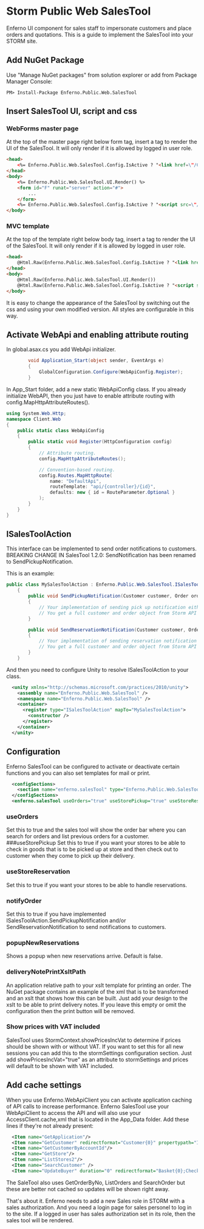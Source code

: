 # Storm Public Web SalesTool
Enferno UI component for sales staff to impersonate customers and place orders and quotations. This is a guide to implement the SalesTool into your STORM site.

## Add NuGet Package
Use "Manage NuGet packages" from solution explorer or add from Package Manager Console:
```
PM> Install-Package Enferno.Public.Web.SalesTool
```
## Insert SalesTool UI, script and css
### WebForms master page
At the top of the master page right below form tag, insert a tag to render the UI of the SalesTool. It will only render if it is allowed by logged in user role.
```html
<head>
    <%= Enferno.Public.Web.SalesTool.Config.IsActive ? "<link href=\"/Content/salestool.min.css\" rel=\"stylesheet\"/>" : "" %>
</head>
<body>
    <%= Enferno.Public.Web.SalesTool.UI.Render() %>
    <form id="F" runat="server" action="#">
        ...
    </form>
    <%= Enferno.Public.Web.SalesTool.Config.IsActive ? "<script src=\"/Scripts/jquery-1.10.0.js\"></script><script src=\"/Scripts/knockout-3.2.0.js\"></script><script src=\"/Scripts/knockout.mapping-latest.js\"></script><script src=\"/Scripts/salestool.min.js\"></script>" : "" %>
</body>
```
### MVC template
At the top of the template right below body tag, insert a tag to render the UI of the SalesTool. It will only render if it is allowed by logged in user role.
```html
<head>
    @Html.Raw(Enferno.Public.Web.SalesTool.Config.IsActive ? "<link href=\"/Content/salestool.min.css\" rel=\"stylesheet\"/>" : "")
</head>
<body>
    @Html.Raw(Enferno.Public.Web.SalesTool.UI.Render())
    @Html.Raw(Enferno.Public.Web.SalesTool.Config.IsActive ? "<script src=\"/Scripts/jquery-1.10.0.js\"></script><script src=\"/Scripts/knockout-3.2.0.js\"></script><script src=\"/Scripts/knockout.mapping-latest.js\"></script><script src=\"/Scripts/salestool.min.js\"></script>" : "")
</body>
```
It is easy to change the appearance of the SalesTool by switching out the css and using your own modified version. All styles are configurable in this way.

## Activate WebApi and enabling attribute routing
In global.asax.cs you add WebApi initializer.
```csharp
        void Application_Start(object sender, EventArgs e)
        {
            GlobalConfiguration.Configure(WebApiConfig.Register);
        }
```
In App_Start folder, add a new static WebApiConfig class. If you already initialize WebAPI, then you just have to enable attribute routing with config.MapHttpAttributeRoutes().
```csharp
using System.Web.Http;
namespace Client.Web
{
    public static class WebApiConfig
    {
        public static void Register(HttpConfiguration config)
        {
            // Attribute routing.
            config.MapHttpAttributeRoutes();

            // Convention-based routing.
            config.Routes.MapHttpRoute(
                name: "DefaultApi",
                routeTemplate: "api/{controller}/{id}",
                defaults: new { id = RouteParameter.Optional }
            );
        }
    }
}
```
## ISalesToolAction
This interface can be implemented to send order notifications to customers. 
BREAKING CHANGE IN SalesTool 1.2.0: SendNotification has been renamed to SendPickupNotification.

This is an example: 
```csharp
public class MySalesToolAction : Enferno.Public.Web.SalesTool.ISalesToolAction
    {
        public void SendPickupNotification(Customer customer, Order order)
        {
            // Your implementation of sending pick up notification either by mail or sms or any other way.
            // You get a full customer and order object from Storm API that you can pick information for your mail/sms template
        }

        public void SendReservationNotification(Customer customer, Order order)
        {
            // Your implementation of sending reservation notification either by mail or sms or any other way
            // You get a full customer and order object from Storm API that you can pick information for your mail/sms template
        }
    }
```
And then you need to configure Unity to resolve ISalesToolAction to your class.
```xml
  <unity xmlns="http://schemas.microsoft.com/practices/2010/unity">
    <assembly name="Enferno.Public.Web.SalesTool" />
    <namespace name="Enferno.Public.Web.SalesTool" />
    <container>
      <register type="ISalesToolAction" mapTo="MySalesToolAction">
        <constructor />
      </register>
    </container>
  </unity>
```
## Configuration
Enferno SalesTool can be configured to activate or deactivate certain functions and you can also set templates for mail or print.
```xml
  <configSections>
    <section name="enferno.salesTool" type="Enferno.Public.Web.SalesTool.SalesToolSection, Enferno.Public.Web.SalesTool" />
  </configSections>
  <enferno.salesTool useOrders="true" useStorePickup="true" useStoreReservation="true" notifyOrder="true" deliveryNotePrintXsltPath="~/App_Data/deliveryNotePrint.xslt" />
```
### useOrders
Set this to true and the sales tool will show the order bar where you can search for orders and list previous orders for a customer.
###useStorePickup
Set this to true if you want your stores to be able to check in goods that is to be picked up at store and then check out to customer when they come to pick up their delivery.
### useStoreReservation
Set this to true if you want your stores to be able to handle reservations.
### notifyOrder
Set this to true if you have implemented ISalesToolAction.SendPickupNotification and/or SendReservationNotification to send notifications to customers.
### popupNewReservations
Shows a popup when new reservations arrive. Default is false.
### deliveryNotePrintXsltPath
An application relative path to your xslt template for printing an order. The NuGet package contains an example of the xml that is to be transformed and an xslt that shows how this can be built. Just add your design to the xslt to be able to print delivery notes. If you leave this empty or omit the configuration then the print button will be removed.
### Show prices with VAT included
SalesTool uses StormContext.showPricesIncVat to determine if prices should be shown with or without VAT. If you want to set this for all new sessions you can add this to the stormSettings configuration section. Just add showPricesIncVat="true" as an attribute to stormSettings and prices will default to be shown with VAT included.

## Add cache settings
When you use Enferno.WebApiClient you can activate application caching of API calls to increase performance. Enferno SalesTool use your WebApiClient to access the API and will also use your AccessClient.cache,xml that is located in the App_Data folder. Add these lines if they're not already present:
```xml
  <Item name="GetApplication"/>
  <Item name="GetCustomer" redirectformat="Customer{0}" propertypath="Id"/>
  <Item name="GetCustomerByAccountId"/>
  <Item name="GetStore"/>
  <Item name="ListStores2"/>
  <Item name="SearchCustomer" />
  <Item name="UpdateBuyer" duration="0" redirectformat="Basket{0};Checkout{0}" propertypath="Basket.Id"/>
```
The SaleTool also uses GetOrderByNo, ListOrders and SearchOrder but these are better not cached so updates will be shown right away.

That's about it. Enferno needs to add a new Sales role in STORM with a sales authorization. And you need a login page for sales personel to log in to the site. If a logged in user has sales authorization set in its role, then the sales tool will be rendered.
